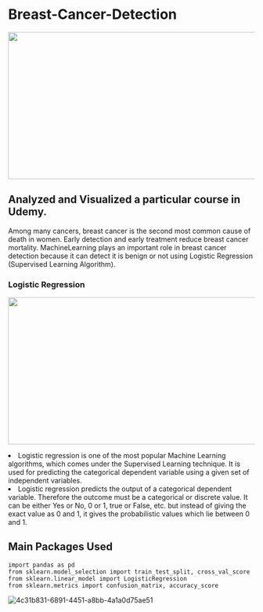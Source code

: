 # Breast-Cancer-Detection

<p align="center">
  <img  src="https://user-images.githubusercontent.com/78891081/227557114-d8256b00-b03e-4a56-88b7-2954fbfe69f6.jpeg" width = "600" height = "300" >
</p>

## Analyzed and Visualized a particular course in Udemy.
Among many cancers, breast cancer is the second most common cause of death in women. Early detection and early treatment reduce breast cancer mortality. MachineLearning plays an important role in breast cancer detection because it can detect it is benign or not using Logistic Regression (Supervised Learning Algorithm).
  
### Logistic Regression

<p align="center">
  <img  src="https://user-images.githubusercontent.com/78891081/227564652-cb467568-7f5b-4238-9d5e-5bdc30402600.png" width = "600" height = "300" >
</p>

<li>Logistic regression is one of the most popular Machine Learning algorithms, which comes under the Supervised Learning technique. It is used for predicting the categorical dependent variable using a given set of independent variables.
  
<li>Logistic regression predicts the output of a categorical dependent variable. Therefore the outcome must be a categorical or discrete value. It can be either Yes or No, 0 or 1, true or False, etc. but instead of giving the exact value as 0 and 1, it gives the probabilistic values which lie between 0 and 1.

## Main Packages Used
  
```
import pandas as pd
from sklearn.model_selection import train_test_split, cross_val_score
from sklearn.linear_model import LogisticRegression
from sklearn.metrics import confusion_matrix, accuracy_score
```
![4c31b831-6891-4451-a8bb-4a1a0d75ae51](https://user-images.githubusercontent.com/78891081/227564652-cb467568-7f5b-4238-9d5e-5bdc30402600.png)

